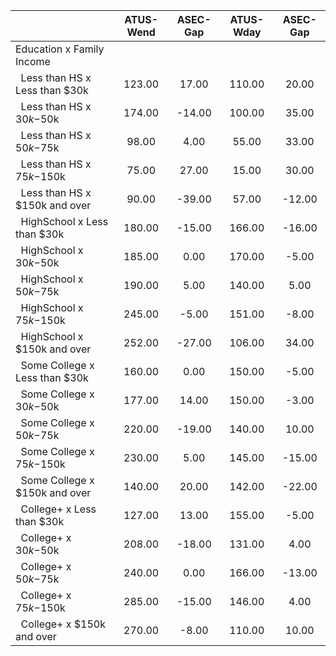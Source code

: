 
|                      |    ATUS-Wend |     ASEC-Gap |    ATUS-Wday |     ASEC-Gap |
| -------------------- | :----------: | :----------: | :----------: | :----------: |
| Education x Family Income |              |              |              |              |
| &nbsp;&nbsp;Less than HS x Less than $30k |       123.00 |        17.00 |       110.00 |        20.00 |
| &nbsp;&nbsp;Less than HS x $30k-$50k |       174.00 |       -14.00 |       100.00 |        35.00 |
| &nbsp;&nbsp;Less than HS x $50k-$75k |        98.00 |         4.00 |        55.00 |        33.00 |
| &nbsp;&nbsp;Less than HS x $75k-$150k |        75.00 |        27.00 |        15.00 |        30.00 |
| &nbsp;&nbsp;Less than HS x $150k and over |        90.00 |       -39.00 |        57.00 |       -12.00 |
| &nbsp;&nbsp;HighSchool x Less than $30k |       180.00 |       -15.00 |       166.00 |       -16.00 |
| &nbsp;&nbsp;HighSchool x $30k-$50k |       185.00 |         0.00 |       170.00 |        -5.00 |
| &nbsp;&nbsp;HighSchool x $50k-$75k |       190.00 |         5.00 |       140.00 |         5.00 |
| &nbsp;&nbsp;HighSchool x $75k-$150k |       245.00 |        -5.00 |       151.00 |        -8.00 |
| &nbsp;&nbsp;HighSchool x $150k and over |       252.00 |       -27.00 |       106.00 |        34.00 |
| &nbsp;&nbsp;Some College x Less than $30k |       160.00 |         0.00 |       150.00 |        -5.00 |
| &nbsp;&nbsp;Some College x $30k-$50k |       177.00 |        14.00 |       150.00 |        -3.00 |
| &nbsp;&nbsp;Some College x $50k-$75k |       220.00 |       -19.00 |       140.00 |        10.00 |
| &nbsp;&nbsp;Some College x $75k-$150k |       230.00 |         5.00 |       145.00 |       -15.00 |
| &nbsp;&nbsp;Some College x $150k and over |       140.00 |        20.00 |       142.00 |       -22.00 |
| &nbsp;&nbsp;College+ x Less than $30k |       127.00 |        13.00 |       155.00 |        -5.00 |
| &nbsp;&nbsp;College+ x $30k-$50k |       208.00 |       -18.00 |       131.00 |         4.00 |
| &nbsp;&nbsp;College+ x $50k-$75k |       240.00 |         0.00 |       166.00 |       -13.00 |
| &nbsp;&nbsp;College+ x $75k-$150k |       285.00 |       -15.00 |       146.00 |         4.00 |
| &nbsp;&nbsp;College+ x $150k and over |       270.00 |        -8.00 |       110.00 |        10.00 |

